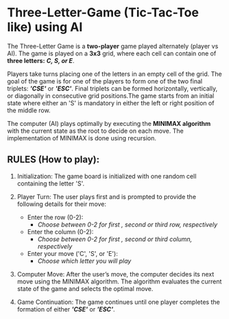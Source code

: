# Three-Letter-Game (Tic-Tac-Toe like) using AI 

The Three-Letter Game is a **two-player** game played alternately (player vs AI). The game is played on a **3x3** grid, where each cell can contain one of **three letters:** ***C, S, or E***.
  
  Players take turns placing one of the letters in an empty cell of the grid. The goal of the game is for one of the players to form one of the two final triplets: ***'CSE'*** or ***'ESC'***. Final triplets can be formed horizontally, vertically, or diagonally in       consecutive grid positions.The game starts from an initial state where either an 'S' is mandatory in either the left or right position of the middle row.

  The computer (AI) plays optimally by executing the **MINIMAX algorithm** with the current state as the root to decide on each move. The implementation of MINIMAX is done using recursion.
 ## RULES **(How to play):**
1. Initialization: The game board is initialized with one random cell containing the letter 'S'.
   
2. Player Turn: The user plays first and is prompted to provide the following details for their move:
      - Enter the row (0-2):
          - *Choose between 0-2 for first , second or third row, respectively*
      - Enter the column (0-2):
          - *Choose between 0-2 for first , second or third column, respectively*
      - Enter your move ('C', 'S', or 'E'):
          - *Choose which letter you will play*
3. Computer Move: After the user’s move, the computer decides its next move using the MINIMAX algorithm. The algorithm evaluates the current state of the game and selects the optimal move.
   
4. Game Continuation: The game continues until one player completes the formation of either ***'CSE'*** or ***'ESC'***.

